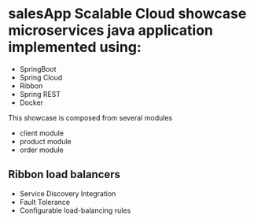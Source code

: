 # salesApp Scalable Cloud showcase microservices java application implemented using:

* SpringBoot
* Spring Cloud
* Ribbon
* Spring REST
* Docker 

This showcase is composed from several modules
* client module
* product module
* order module

## Ribbon load balancers 
* Service Discovery Integration 
* Fault Tolerance
* Configurable load-balancing rules 
